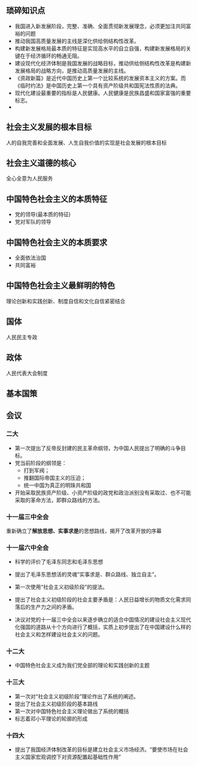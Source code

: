 ## 琐碎知识点

* 我国进入新发展阶段，完整、准确、全面贯彻新发展理念，必须更加注共同富裕的问题
* 推动我国高质量发展的主线是深化供给侧结构性改革。
* 构建新发展格局最本质的特征是实现高水平的自立自强，构建新发展格局的关键在于经济循环的畅通无阻。
* 建设现代化经济体制是我国发展的战略目标，推动供给侧结构性改革是构建新发展格局的战略方向，是推动高质量发展的主线。
* 《资政新篇》是近代中国历史上第一个比较系统的发展资本主义的方案。而《临时约法》是中国历史上第一个具有资产阶级共和国宪法性质的法典。
* 现代化建设最重要的指标是人民健康。人民健康是民族昌盛和国家富强的重要标志。
* 

## 社会主义发展的根本目标

人的自我完善和全面发展、人生自我价值的实现是社会发展的根本目标

## 社会主义道德的核心

全心全意为人民服务

## 中国特色社会主义的本质特征

* 党的领导(最本质的特征)
* 党对军队的领导

## 中国特色社会主义的本质要求

* 全面依法治国
* 共同富裕

## 中国特色社会主义最鲜明的特色

理论创新和实践创新、制度自信和文化自信紧密结合

## 国体

人民民主专政

## 政体

人民代表大会制度

## 基本国策

## 会议

### 二大

* 第一次提出了反帝反封建的民主革命纲领，为中国人民提出了明确的斗争目标。
* 党当前阶段的纲领是：
  * 打到军阀；
  * 推翻国际帝国主义的压迫；
  * 统一中国为真正的明珠共和国
* 开始采取民族资产阶级、小资产阶级的政党和政治派别没有采取过、也不可能采取的革命方法，即群众路线的方法。

### 十一届三中全会

重新确立了**解放思想、实事求是**的思想路线，揭开了改革开放的序幕

### 十一届六中全会

* 科学的评价了毛泽东同志和毛泽东思想

* 提出了毛泽东思想活的灵魂“实事求是、群众路线、独立自主”。
* 第一次使用“社会主义初级阶段”的提法。
* 提出了社会主义初级阶段的社会主要矛盾是：人民日益增长的物质文化需求同落后的生产力之间的矛盾。
* 决议对党的十一届三中全会以来逐步确立的适合中国情况的建设社会主义现代化强国的道路从十个方向进行了概括，实质上初步提出了在中国建设什么样的社会主义和怎样建设社会主义的问题。

### 十二大

* 中国特色社会主义成为我们党全部的理论和实践创新的主题

### 十三大

* 第一次对“社会主义初级阶段”理论作出了系统的阐述。
* 提出了社会主义初级阶段的基本路线
* 第一次对中国特色社会主义理论做出了系统的概括
* 标志着邓小平理论的轮廓的形成

### 十四大

* 提出了我国经济体制改革的目标是建立社会主义市场经济。“要使市场在社会主义国家宏观调控下对资源配置起基础性作用”















